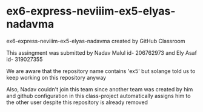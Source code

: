 # ex6-express-neviiim-ex5-elyas-nadavma
ex6-express-neviiim-ex5-elyas-nadavma created by GitHub Classroom

<p> This assingment was submitted by Nadav Malul id- 206762973 and Ely Asaf id- 319027355 </p>
<p> We are aware that the repository name contains 'ex5' but solange told us to keep working on this repository anyway </p>
<p> Also, Nadav couldn't join this team since another team was created by him and github configuration in
this class-project automatically assigns him to the other user despite this repository is already removed </p>
